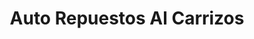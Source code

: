 ---
title: "Auto Repuestos Al Carrizos"
url: /los-alcarrizos/auto-repuestos-al-carrizos/
shop: reparación de automóviles
---